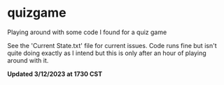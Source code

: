 # quizgame
Playing around with some code I found for a quiz game

See the 'Current State.txt' file for current issues.  Code runs fine but isn't quite doing exactly as I intend but this is only after an hour of playing around with it.

**Updated 3/12/2023 at 1730 CST**
